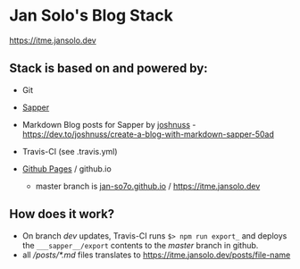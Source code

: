 # Jan Solo's Blog Stack

https://itme.jansolo.dev

## Stack is based on and powered by:

- Git
- [Sapper](https://github.com/sveltejs/sapper)
- Markdown Blog posts for Sapper by [joshnuss](https://github.com/joshnuss/sapper-template) - https://dev.to/joshnuss/create-a-blog-with-markdown-sapper-50ad
- Travis-CI (see .travis.yml)
- [Github Pages](https://pages.github.com/) / github.io 

    - master branch is [jan-so7o.github.io](https://help.github.com/articles/setting-up-a-custom-domain-with-github-pages/) / https://itme.jansolo.dev

## How does it work?

- On branch *dev* updates, Travis-CI runs `$> npm run export_` and deploys the `___sapper__/export` contents to the *master* branch in github.
- all _/posts/*.md_ files translates to  https://itme.jansolo.dev/posts/file-name

